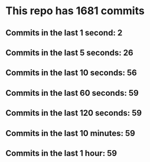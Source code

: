 # This repo has 1681 commits

## Commits in the last 1 second: 2
## Commits in the last 5 seconds: 26
## Commits in the last 10 seconds: 56
## Commits in the last 60 seconds: 59
## Commits in the last 120 seconds: 59
## Commits in the last 10 minutes: 59
## Commits in the last 1 hour: 59
